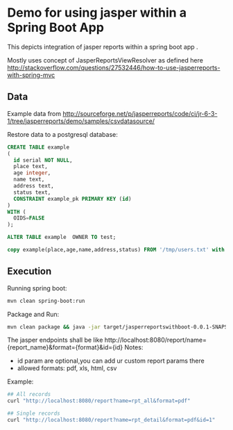 # Demo for using jasper within a Spring Boot App

This depicts integration of jasper reports within a spring boot app .

Mostly uses concept of JasperReportsViewResolver as defined here http://stackoverflow.com/questions/27532446/how-to-use-jasperreports-with-spring-mvc




## Data

Example data from http://sourceforge.net/p/jasperreports/code/ci/jr-6-3-1/tree/jasperreports/demo/samples/csvdatasource/

Restore data to a postgresql database:

```sql
CREATE TABLE example
(
  id serial NOT NULL,
  place text,
  age integer,
  name text,
  address text,
  status text,
  CONSTRAINT example_pk PRIMARY KEY (id)
)
WITH (
  OIDS=FALSE
);

ALTER TABLE example  OWNER TO test;

copy example(place,age,name,address,status) FROM '/tmp/users.txt' with csv DELIMITER ','  quote '"' ;
```


## Execution

Running spring boot:

```bash
mvn clean spring-boot:run
```


Package and Run:

```bash
mvn clean package && java -jar target/jasperreportswithboot-0.0.1-SNAPSHOT.jar
```


The jasper endpoints shall be like http://localhost:8080/report/name={report_name}&format={format}&id={id}
Notes:
* id param are optional,you can add ur custom report params there
* allowed formats: pdf, xls, html, csv

Example:
```bash
## All records
curl "http://localhost:8080/report?name=rpt_all&format=pdf"

## Single records
curl "http://localhost:8080/report?name=rpt_detail&format=pdf&id=1"

```
